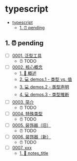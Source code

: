 # typescript

<!-- region:toc -->

- [typescript](#typescript)
  - [1. ⏰ pending](#1--pending)

<!-- endregion:toc -->

## 1. ⏰ pending

- [ ] [0001. 泛型工具](https://github.com/Tdahuyou/TNotes.typescript/tree/main/notes/0001.%20%E6%B3%9B%E5%9E%8B%E5%B7%A5%E5%85%B7/README.md)
  - ⏰ TODO
- [ ] [0002. 核心概念](https://github.com/Tdahuyou/TNotes.typescript/tree/main/notes/0002.%20%E6%A0%B8%E5%BF%83%E6%A6%82%E5%BF%B5/README.md)
  - [1. 📝 概述](https://github.com/Tdahuyou/TNotes.typescript/tree/main/notes/0002.%20%E6%A0%B8%E5%BF%83%E6%A6%82%E5%BF%B5/README.md#1--概述)
  - [2. 💻 demos.1 - 类型 vs. 值](https://github.com/Tdahuyou/TNotes.typescript/tree/main/notes/0002.%20%E6%A0%B8%E5%BF%83%E6%A6%82%E5%BF%B5/README.md#2--demos1---类型-vs-值)
  - [3. 💻 demos.2 - 类型声明](https://github.com/Tdahuyou/TNotes.typescript/tree/main/notes/0002.%20%E6%A0%B8%E5%BF%83%E6%A6%82%E5%BF%B5/README.md#3--demos2---类型声明)
  - [4. 💻 demos.3 - 类型推断](https://github.com/Tdahuyou/TNotes.typescript/tree/main/notes/0002.%20%E6%A0%B8%E5%BF%83%E6%A6%82%E5%BF%B5/README.md#4--demos3---类型推断)
- [ ] [0003. 简介](https://github.com/Tdahuyou/TNotes.typescript/tree/main/notes/0003.%20%E7%AE%80%E4%BB%8B/README.md)
  - ⏰ TODO
- [ ] [0004. 特殊类型](https://github.com/Tdahuyou/TNotes.typescript/tree/main/notes/0004.%20%E7%89%B9%E6%AE%8A%E7%B1%BB%E5%9E%8B/README.md)
  - ⏰ TODO
- [ ] [0005. 装饰器（旧）](https://github.com/Tdahuyou/TNotes.typescript/tree/main/notes/0005.%20%E8%A3%85%E9%A5%B0%E5%99%A8%EF%BC%88%E6%97%A7%EF%BC%89/README.md)
  - ⏰ TODO
- [ ] [0006. 装饰器（新）](https://github.com/Tdahuyou/TNotes.typescript/tree/main/notes/0006.%20%E8%A3%85%E9%A5%B0%E5%99%A8%EF%BC%88%E6%96%B0%EF%BC%89/README.md)
  - ⏰ TODO
- [ ] [0007. xxx](https://github.com/Tdahuyou/TNotes.typescript/tree/main/notes/0007.%20xxx/README.md)
  - [1. 📒 notes_title](https://github.com/Tdahuyou/TNotes.typescript/tree/main/notes/0007.%20xxx/README.md#1--notes_title)
